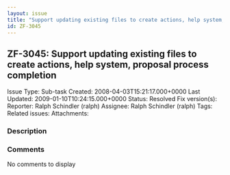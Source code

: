 ```yaml
---
layout: issue
title: "Support updating existing files to create actions, help system, proposal process completion"
id: ZF-3045
---
```


ZF-3045: Support updating existing files to create actions, help system, proposal process completion
----------------------------------------------------------------------------------------------------

 Issue Type: Sub-task Created: 2008-04-03T15:21:17.000+0000 Last Updated: 2009-01-10T10:24:15.000+0000 Status: Resolved Fix version(s): 
 Reporter:  Ralph Schindler (ralph)  Assignee:  Ralph Schindler (ralph)  Tags: 
 Related issues: 
 Attachments: 
### Description

 

 

### Comments

No comments to display